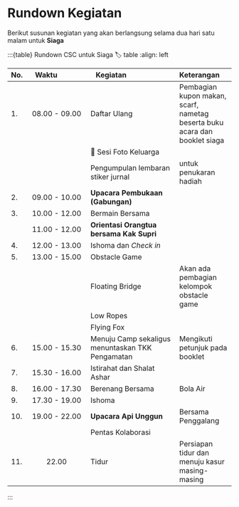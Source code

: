 # Rundown Kegiatan
Berikut susunan kegiatan yang akan berlangsung selama dua hari satu malam untuk **Siaga**

:::{table} Rundown CSC untuk Siaga
:label: table
:align: left

| No. | ⠀Waktu⠀⠀⠀⠀⠀ |  ⠀Kegiatan⠀⠀⠀⠀⠀⠀⠀⠀ | Keterangan |
| :-- | :---: | :------- | :--------- |
| 1.  | 08.00 - 09.00 | Daftar Ulang | Pembagian kupon makan, scarf, nametag beserta buku acara dan booklet siaga |
|   |  | 📸 Sesi Foto Keluarga |  |
|   |  | Pengumpulan lembaran stiker jurnal | untuk penukaran hadiah |
| 2.  | 09.00 - 10.00 | **Upacara Pembukaan (Gabungan)** | |
| 3.  | 10.00 - 12.00 | Bermain Bersama | |
|   | 11.00 - 12.00 | **Orientasi Orangtua bersama Kak Supri** | |
| 4.  | 12.00 - 13.00 | Ishoma dan *Check in* | |
| 5.  | 13.00 - 15.00 | Obstacle Game | |
|   |  | Floating Bridge | Akan ada pembagian kelompok obstacle game |
|   |  | Low Ropes |  |
|   |  | Flying Fox |  |
| 6.  | 15.00 - 15.30 | Menuju Camp sekaligus menuntaskan TKK Pengamatan | Mengikuti petunjuk pada booklet |
| 7.  | 15.30 - 16.00 | Istirahat dan Shalat Ashar | |
| 8.  | 16.00 - 17.30 | Berenang Bersama | Bola Air |
| 9.  | 17.30 - 19.00 | Ishoma | |
| 10.  | 19.00 - 22.00 | **Upacara Api Unggun** | Bersama Penggalang |
|   |  | Pentas Kolaborasi | |
| 11.  | 22.00 | Tidur | Persiapan tidur dan menuju kasur masing-masing |



:::

